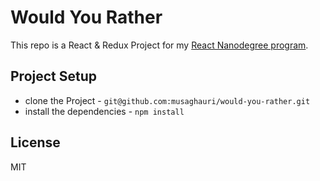 # Would You Rather

This repo is a React & Redux Project for my [React Nanodegree program](https://www.udacity.com/course/react-nanodegree--nd019).

## Project Setup

* clone the Project - `git@github.com:musaghauri/would-you-rather.git`
* install the dependencies - `npm install`

## License

MIT
